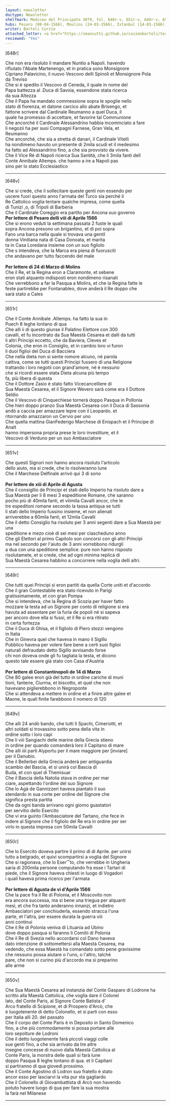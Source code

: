 ```yaml
---
layout: newsletter
doctype: Newsletter
shelfmark: Mediceo del Principato 3079, fol. 648r-v, 651r-v, 649r-v, 650r-v
hubs: Pesaro (08-04-1566), Moulins (24-03-1566), Istanbul (14-03-1566), Augsburg (06-04-1566), Augsburg (13-04-1566)
writer: Bartoli Curzio
attached_letter: <a href="https://smansutti.github.io/cosimobartoli/texts/TBD/">TBD</a>
reviewed: "Yes"
---
```


[648r]  
  
  
Che non era risoluto il mandare Nuntio a Napoli. havendo  
rifiutato l'Abate Martenengo, et in pratica sono Monsignore  
Cipriano Palavicino, il nuovo Vescovo delli Spinoli et Monsignore Pola  
da Treviso  
Che si è spedito il Vescovo di Ceneda, il quale in nome del  
Papa battezza al .Duca di Savoia, essendone stata ricerca  
da sua Altezza  
Che il Papa ha mandato commessione sopra le spoglie nello  
stato di fiorenza, et datone carcico allo abate Brisengo, et  
fattone scrivere dal Cardinale Reumanno a quel Duca, il  
quale ha promesso di accettare, et favorire tal Communione  
Che ancorché il Cardinale Alessandrino habbia incominciato a fare  
li negozii ha per suoi Compagni Farnese, Gran Vela, et  
Reumanno  
Che ancorché, che sia a stretta di danari, il Cardinale Vitelli  
ha nondimeno havuto un presente di 2mila scudi et il medesimo  
ha fatto ad Alessandrino fino, a che sia provvisto da vivere.  
Che il Vice Ré di Napoli ricerca Sua Santità, che li 3mila fanti dell  
Conte Annibale Altemps. che hanno a ire a Napoli pas  
sino per lo stato Ecclesiastico  
  
---  

[648v]  
  
  
Che si crede, che il sollecitare queste genti non essendo per  
uscere fuori questo anno l'armata del Turco sia perché il  
Re Cattolico voglia tentare qualche impresa, come quella  
di Tunizi ,o, di Tripoli di Barberia  
Che il Cardinale Coreggio era partito per Ancona suo governo  
<strong>Per lettere di Pesaro delli viii di Aprile 1566</strong>  
Che si erono veduti la settimana passata 2 fuste le quali  
sopra Ancona presono un brigantino, et di poi sopra  
Fano una barca nella quale si trovava una gentil  
donna Vinitiana nata di Casa Donoata, et marita  
ta in Casa Loredana insieme con un suo figliolo  
Che s intendeva, che la Marca era piena di fuorusciti  
che andavano per tutto faccendo del male  
<br/><strong>Per lettere di 24 di Marzo di Molins</strong>  
Che il Re, et la Regina eron a Claramonte, et sebene  
eron stati alquanto indisposti eron nondimeno risanati  
Che verrebbono a far la Pasqua a Molins, et che la Regina fatte le  
feste partirebbe per Fontanableo, dove anderà il Re doppo che  
sarà stato a Cales  
  
---  

[651r]  
  
  
Che il Conte Annibale .Altemps. ha fatto la sua in  
Puech 8 leghe lontano di qua  
Che alli ii di questo giunse il Palatino Elettore con 300  
cavalli, et fu incontrato da Sua Maestà Cesarea et dalli da tutti  
li altri Principi eccetto, che da Baviera, Cleves et  
Colonia, che eron in Consiglio, et in cambio loro vi furon  
li duoi figlioi del Duca di Bacciera  
Che nella dieta non si sente romore alcuno, né parola  
cattiva, come se tutti questi Principi fussero di una Religione  
trattando i loro negotii con grand'amore, né è nessuno  
che si ricordi essere stata Dieta alcuna più tempo  
fa, più libera di questa  
Che il Dottore Zasio è stato fatto Vicecancelliere di  
Sua Maestà Cesarea, et il Signore Wevero sarà come era il Dottore  
Seldio  
Che il Vescovo di Cinquechiese tornerà doppo Pasqua in Pollonia  
Che hieri doppo pranzo Sua Maestà Cesarea con il Duca di Sassonia  
andò a caccia per amazzare lepre con il Leopardo. et  
ritornando amazzaron un Cervio per uno  
Che quella mattina GianFederigo Marchese di Enispach et il Principe di Analt  
hanno impersona propria prese le loro investiture, et il  
Vescovo di Verduno per un suo Ambasciatore  
  
---  

[651v]  
  
  
Che questi Signori non hanno ancora risoluto l'articolo  
dello aiuto, ma si crede, che lo risolveranno lune  
Che il Marchese Delfinale arrivò qui 3 dì sono  
<br/><strong>Per lettere de xiii di Aprile di Agusta</strong>  
Che il consigllio de Principi et stati dello Imperio ha risoluto dare a  
Sua Maestà per li 8 mesi 3 espeditione Romane, che saranno  
pocho più di 40mila fanti, et viiimila Cavalli ancor, che le  
tre espeditoni romane secondo la tassa antiqua se tutti  
li stati dello Imperio fussino insieme, et non alienati  
arriverebbe a 60mila fanti, et 12mila Cavalli  
Che il detto Consiglio ha risoluto per 3 anni segenti dare a Sua Maestà per una  
speditione e mezo cioè di sei mesi per ciascheduno anno  
Che gli Elettori al primo Capitolo son concorsi con gli altri Principi  
ma nel secondo per l'aiuto de 3 anni vorrebbono ridurgli  
a dua con una speditione semplice. pure non hanno risposto  
risolutamete, et si crede, che ad ogni minima replica di  
Sua Maestà Cesarea habbino a concorrere nella voglia delli altri.  
  
---  

[649r]  
  
  
Che tutti quei Principi si eron partiti da quella Corte uniti et d'accordo  
Che il gran Contestabile era stato ricevuto in Parigi  
gratissimamente, et con gran Pompa  
Che si intendeva, che la Regina di Scozia per haver fatto  
mozzare la testa ad un Signore per conto di religione si era  
havuta ad assentare per la furia de popoli né si sapeva  
per ancoro dove ella si fussi, et il Re si era ritirato  
in certa fortezza  
Che il Duca di Ghisa, et il figliolo di Piero stozzi vengono  
in Italia  
Che in Ginevra quel che haveva in mano il Sigillo  
Pubblico haveva per volere fare bene a certi suoi figlioi  
naturali defraudato detto Sigillo avvisando forse  
chi non doveva onde gli fu tagliata la testa, et dicono  
questo tale essere già stato con Casa d'Austria  
<br/><strong>Per lettere di Constantinopoli de 14 di Marzo</strong>  
Che 80 galee eron già del tutto in ordine cariche di muni  
tioni, fanterie, Ciurma, et biscotto, et quel che non  
havevano piglierebbono in Negroponte  
Che si attendeva a mettere in ordine et a finire altre galee et  
Maone, le quali finite farebbono il nomero di 120  
  
---  

[649v]  
  
  
Che alli 24 andò bando, che tutti li Spachi, Cimeriotti, et  
altri soldati si trovassino sotto pena della vita in  
ordine sotto i loro capi  
Che li viii Sangiachi delle marine della Grecia stieno  
in ordine per quando comanderà loro il Capitano di mare  
Che alli iiii partì Alyportu per il mare maggiore per [inviare]  
per il Danubio.  
Che il Bellerbei della Grecia anderà per antiguardia  
scambio del Bascia, et si unirà col Bascia di  
Buda, et con quel di Themisuar  
Che il Bascia della Natolia stava in ordine per mar  
ciare, aspettando l'ordine del suo Signore  
Che lo Agà de Gannizzeri haveva piantato il suo  
stendardo in sua corte per ordine del Signore che  
significa presta partita  
Che da ogni banda arrivano ogni giorno guastatori  
per servitio dello Esercito  
Che vi era guinto l'Ambasciatore del Tartano, che fece in  
indere al Signore che il figliolo del Re era in ordine per ser  
virlo in questa impresa con 50mila Cavalli  
  
---  

[650r]  
  
  
Che lo Esercito doveva partire il primo dì di Aprile. per unirsi  
tutto a belgrado, et quivi scompartirsi a voglia del Signore  
Che si ragionava, che lo Eser⁀to, che verrebbe in Ungheria  
saria di 200mila persone computando fra esse i Tartari di  
piede, che il Signore haveva chiesti in luogo di Vogadori  
i quali haveva prima ricerco per l'armata  
<br/><strong>Per lettere di Agusta de vi d'Aprile 1566</strong>  
Che la pace fra il Re di Polonia, et il Moscovito non  
era ancora successa, ma sì bene una triegua per alquanti  
mesi, et che fra tanto anderanno innanzi, et indietro  
Ambasciatori per conchiuderla, essendo stracca l'una  
parte, et l'altra, per essere durata la guerra viii  
anni continui  
Che il Re di Polonia veniva di Lituania ad Ubino  
dove doppo pasqua si faranno li Comitii di Polonia  
Che il Re di Svezia nello accordarsi col Dano haveva  
dato intenzione di sottomettersi alla Maestà Cesarea, ma  
vedendo, che essa Maestà ha comandato sotto pene gravissime  
che nessuno possa aiutare o l'uno, o l'altro, talché  
pare, che non si curino più d'accordo ma si preparino  
alle arme  
  
---  

[650v]  
  
  
Che Sua Maestà Cesarea ad instanzia del Conte Gasparo di Lodrone ha  
scritto alla Maestà Cattolica, che voglia dare il Colonel  
lato, del Conte Paris, al Signore Conte Batista d'  
Arco fratello di Scipione, et di Prospero d'Arcò, che  
è luogotenente di detto Colonello, et si partì con esso  
per Italia alli 20. del passato  
Che il corpo del Conte Paris è in Deposito in Santo Domenico  
fino, a che più commodamente si possa portare alle  
loro sepolture de Lodroni  
Che il detto luogotenente farà piccoli viaggi colle  
sue genti fino, a che sia arrivato da tre altre  
insegne concesse di nuovo dalla Maestà Cattolica al  
Conte Paris, la morstra delle quali si farà lune  
doppo Pasqua 8 leghe lontano di qua. et li Capitani  
si partiranno di qua giovedì prossimo.  
Che il Conte Agostino di Lodron suo fratello è stato  
ancor esso per lasciarvi la vita pur sta gagliardo  
Che il Colonello di Giovambattista di Arcò non havendo  
potuto havere luogo di qua per fare la sua mostra  
la farà nel Milanese  
  
---  

